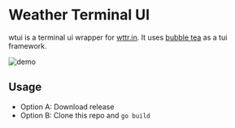 # Weather Terminal UI
wtui is a terminal ui wrapper for [wttr.in](https://wttr.in).
It uses [bubble tea](https://github.com/charmbracelet/bubbletea) as a tui framework.

![demo](assets/wtui-demo.gif)

## Usage
* Option A: 
Download release
* Option B: 
Clone this repo and `go build`
